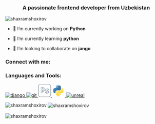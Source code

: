 <h3 align="center">A passionate frontend developer from Uzbekistan</h3>

<p align="left"> <img src="https://komarev.com/ghpvc/?username=shaxramshoxirov&label=Profile%20views&color=0e75b6&style=flat" alt="shaxramshoxirov" /> </p>

- 🔭 I’m currently working on **Python**

- 🌱 I’m currently learning **python**

- 👯 I’m looking to collaborate on **jango**

<h3 align="left">Connect with me:</h3>
<p align="left">
</p>

<h3 align="left">Languages and Tools:</h3>
<p align="left"> <a href="https://www.djangoproject.com/" target="_blank" rel="noreferrer"> <img src="https://cdn.worldvectorlogo.com/logos/django.svg" alt="django" width="40" height="40"/> </a> <a href="https://git-scm.com/" target="_blank" rel="noreferrer"> <img src="https://www.vectorlogo.zone/logos/git-scm/git-scm-icon.svg" alt="git" width="40" height="40"/> </a> <a href="https://www.photoshop.com/en" target="_blank" rel="noreferrer"> <img src="https://raw.githubusercontent.com/devicons/devicon/master/icons/photoshop/photoshop-line.svg" alt="photoshop" width="40" height="40"/> </a> <a href="https://www.python.org" target="_blank" rel="noreferrer"> <img src="https://raw.githubusercontent.com/devicons/devicon/master/icons/python/python-original.svg" alt="python" width="40" height="40"/> </a> <a href="https://unrealengine.com/" target="_blank" rel="noreferrer"> <img src="https://raw.githubusercontent.com/kenangundogan/fontisto/036b7eca71aab1bef8e6a0518f7329f13ed62f6b/icons/svg/brand/unreal-engine.svg" alt="unreal" width="40" height="40"/> </a> </p>

<p><img align="left" src="https://github-readme-stats.vercel.app/api/top-langs?username=shaxramshoxirov&show_icons=true&locale=en&layout=compact" alt="shaxramshoxirov" /></p>

<p>&nbsp;<img align="center" src="https://github-readme-stats.vercel.app/api?username=shaxramshoxirov&show_icons=true&locale=en" alt="shaxramshoxirov" /></p>

<p><img align="center" src="https://github-readme-streak-stats.herokuapp.com/?user=shaxramshoxirov&" alt="shaxramshoxirov" /></p>
